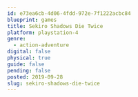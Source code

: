```yaml
---
id: e73ea6cb-4d06-4fdd-972e-7f1222acbc84
blueprint: games
title: Sekiro Shadows Die Twice
platform: playstation-4
genre:
  - action-adventure
digital: false
physical: true
guide: false
pending: false
posted: 2019-09-28
slug: sekiro-shadows-die-twice
---
```

